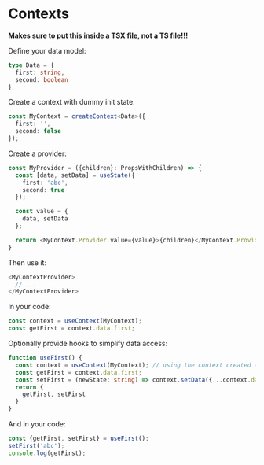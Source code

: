 # Contexts

**Makes sure to put this inside a TSX file, not a TS file!!!**

Define your data model:
```ts
type Data = {
  first: string,
  second: boolean
}
```

Create a context with dummy init state:
```ts
const MyContext = createContext<Data>({
  first: '',
  second: false
});
```

Create a provider:
```ts
const MyProvider = ({children}: PropsWithChildren) => {
  const [data, setData] = useState({
    first: 'abc',
    second: true
  });

  const value = {
    data, setData
  };

  return <MyContext.Provider value={value}>{children}</MyContext.Provider>
}
```

Then use it:
```ts
<MyContextProvider>
  // ...
</MyContextProvider>
```

In your code:
```ts
const context = useContext(MyContext);
const getFirst = context.data.first;
```

Optionally provide hooks to simplify data access:
```ts
function useFirst() {
  const context = useContext(MyContext); // using the context created above
  const getFirst = context.data.first;
  const setFirst = (newState: string) => context.setData({...context.data, first: newState});
  return {
    getFirst, setFirst
  }
}
```

And in your code:
```ts
const {getFirst, setFirst} = useFirst();
setFirst('abc');
console.log(getFirst);
```
